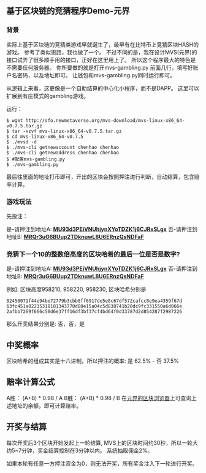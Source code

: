 
基于区块链的竞猜程序Demo-元界
----------------

### 背景
实际上基于区块链的竞猜类游戏早就诞生了，最早有在比特币上竞猜区块HASH的游戏。
参考了类似思路，我也做了一个。
不过不同的是，我在设计MVS(元界)的接口试弄了很多顺手用的接口，正好在这里用上了。
所以这个程序最大的特色是不需要任何服务器。
你所要做的就是打开mvs-gambling.py 前面几行，填写好账户名密码，以及地址即可。
让钱包和mvs-gambling.py同时运行即可。

从逻辑上来看，这更像是一个自助结算的中心化小程序，而不是DAPP。
这里可以扩展到有庄模式的gambling游戏。

运行：
```
$ wget http://sfo.newmetaverse.org/mvs-download/mvs-linux-x86_64-v0.7.5.tar.gz
$ tar -xzvf mvs-linux-x86_64-v0.7.5.tar.gz
$ cd mvs-linux-x86_64-v0.7.5
$ ./mvsd -d
$ ./mvs-cli getnewaccount chenhao chenhao
$ ./mvs-cli getnewaddress chenhao chenhao
$ #配置mvs-gambling.py
$ ./mvs-gambling.py
```
最后往里面的地址打币即可，开出的区块会按照押注进行判断，自动结算，包含赔率计算。

### 游戏玩法

先投注：

是-请押注到地址A: [**MU93d3PEiVNUhjynXYoTDZK1j6CJRxSLgx**](http://mymvs.info/address/MU93d3PEiVNUhjynXYoTDZK1j6CJRxSLgx)
否-请押注到地址B: [**MRQr3uG6BUup2TDknuwL8U6ERnzQsNDFaF**](http://mymvs.info/address/MRQr3uG6BUup2TDknuwL8U6ERnzQsNDFaF)

<!-- more -->

### 竞猜下一个10的整数倍高度的区块哈希的最后一位是否是数字?

是-请押注到地址A: [**MU93d3PEiVNUhjynXYoTDZK1j6CJRxSLgx**](http://mymvs.info/address/MU93d3PEiVNUhjynXYoTDZK1j6CJRxSLgx)
否-请押注到地址B: [**MRQr3uG6BUup2TDknuwL8U6ERnzQsNDFaF**](http://mymvs.info/address/MRQr3uG6BUup2TDknuwL8U6ERnzQsNDFaF)

例如:
区块高度958210, 958220, 958230, 区块哈希分别是
```
82450071f44e94be72779b3cbb8ff6917de5e8c67df572cafcc8e9ea4359f67d
63fc451a02215318181343770d80e15a04c5d838741b20dc9fc331550a6d066e
2afbb7269f666c50d6e37ff16df3bf37cf4bd64f0d33787d2d854287f2987226
```
那么开奖结果分别是: 否，否，是

## 中奖概率
区块哈希的组成其实是十六进制，所以押注的概率:
是 62.5% - 否 37.5%

## 赔率计算公式
A胜：  (A+B) * 0.98 / A
B胜：  (A+B) * 0.98 / B
在[元界的区块浏览器](http://mymvs.info)上可查询上述地址的余额，即可计算赔率。

## 开奖与结算
每次开奖后3个区块开始发起上一轮结算, MVS上的区块时间约30秒，所以一轮大约5~7分钟，奖金结算控制在3分钟以内。
系统抽取佣金2%。

如果本轮有任意一方押注资金为0，则无法开奖，所有奖金注入下一轮进行开奖。
